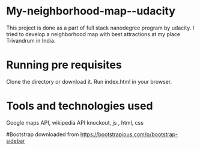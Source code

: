# My-neighborhood-map--udacity
This project is done as a part of full stack nanodegree program by udacity. I tried to develop a neighborhood map with best attractions at my place Trivandrum in India.

# Running pre requisites
Clone the directory or download it.
Run index.html in your browser.

# Tools and technologies used
Google maps API, wikipedia API
knockout, js , html, css

#Bootstrap
downloaded from https://bootstrapious.com/p/bootstrap-sidebar
